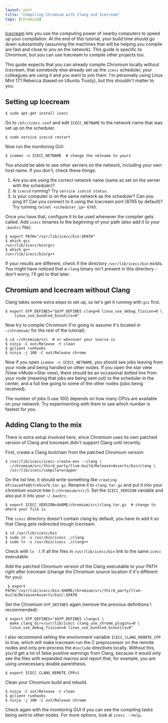 ```yaml
---
layout: post
title: "Compiling Chromium with Clang and Icecream"
tags: [Chromium]
---
```


[Icecream](https://github.com/icecc/icecream) lets you use the
computing power of nearby computers to speed up your compilation.  At
the end of this tutorial, your build time should go down substantially
(assuming the machines that will be helping you compile are
fast and close to you on the network). This guide is specific to
Chromium, but you can use Icecream to compile other projects too.

This guide expects that you can already compile Chromium locally
without Icecream, that somebody else already set up the `icecc`
scheduler, your colleagues are using it and you want to join them.
I'm personally using Linux Mint 17.1 Rebecca (based on Ubuntu Trusty),
but this shouldn't matter to you.

## Setting up Icecream

    $ sudo apt-get install icecc

Go to `/etc/icecc.conf` and edit `ICECC_NETNAME` to the network name
that was set up on the scheduler.

    $ sudo service iceccd restart

Now run the monitoring GUI:

    $ icemon -n ICECC_NETNAME  # change the netname to yours

You should be able to see other servers on the network, including your
own host name. If you don't, check these things:

1. Are you are using the correct network name (same as set on the
server with the scheduler)?
2. Is `iceccd` running? Try `service iceccd status`.
3. Is your computer is on the same network as the scheduler? Can you ping
it? Can you connect to it using the Icecream port (8765 by default)?
Try running `telnet <scheduler_ip> 6765`.

Once you have that, configure it to be used whenever the compiler gets called.
Add `icecc` binaries to the *beginning* of your path (also add it to your
`.bashrc` file):

    $ export PATH="/usr/lib/icecc/bin:$PATH"
    $ which gcc
    /usr/lib/icecc/bin/gcc
    $ which g++
    /usr/lib/icecc/bin/g++

If your results are different, check if the directory `/usr/lib/icecc/bin`
exists. You might have noticed that a `clang` binary isn't present in this
directory - don't worry, I'll get to that later.

## Chromium and Icecream without Clang

Clang takes some extra steps to set up, so let's get it running with
`gcc` first.

    $ export GYP_DEFINES="$GYP_DEFINES clang=0 linux_use_debug_fission=0 \
        linux_use_bundled_binutils=0"

Now try to compile Chromium (I'm going to assume it's located in
`~/chromium/` for the rest of the tutorial):

    $ cd ~/chromium/src  # or wherever your source is
    $ ninja -C out/Release -t clean
    $ gclient runhooks
    $ ninja -j 100 -C out/Release chrome

Now if you open `icemon -n ICECC_NETNAME`, you should see jobs leaving
from your node and being handled on other nodes. If you open the star
view (View->Mode->Star view), there should be an occasional dotted
line from your node (meaning that jobs are being sent out) to the
scheduler in the center, and a full line going to some of the other
nodes (jobs being received).

The number of jobs (I use 100) depends on how many CPUs are available
on your network. Try experimenting with them to see which number is
fastest for you.

## Adding Clang to the mix

There is extra setup involved here, since Chromium uses its own
patched version of Clang and Icecream didn't support Clang until
recently.

First, create a Clang toolchain from the patched Chromium version:

    $ /usr/lib/icecc/icecc-create-env --clang \
      ~/chromium/src/third_party/llvm-build/Release+Asserts/bin/clang \
      /usr/lib/icecc/compilerwrapper

On the list line, it should write something like `creating
dfc1acedfe857c45ce7b.tar.gz`. Rename it to `clang.tar.gz`
and put it into your chromium source tree (`~/chromium/src/`). Set the
`ICECC_VERSION` variable and also put it into your `~/.bashrc`.

    $ export ICECC_VERSION=$HOME/chromium/src/clang.tar.gz  # change to where your file is

The `icecc` directory doesn't contain clang by default, you have to add it
so that Clang gets redirected trough Icecream.

    $ cd /usr/lib/icecc/bin
    $ sudo ln -s /usr/bin/icecc ./clang
    $ sudo ln -s /usr/bin/icecc ./clang++

Check with `ls -l` if all the files in `/usr/lib/icecc/bin` link to
the same `icecc` executable.

Add the patched Chromium version of the Clang executable to your PATH
right after Icecream (change the Chromium source location if it's
different for you):

     $ export PATH="/usr/lib/icecc/bin:$HOME/chromium/src/third_party/llvm-build/Release+Asserts/bin/:$PATH


Set the Chromium `GYP_DEFINES` again (remove the previous definitions
I recommended):

    $ export GYP_DEFINES="$GYP_DEFINES clang=1 \
      make_clang_dir=/usr/lib/icecc clang_use_chrome_plugins=0 \
      linux_use_debug_fission=0 linux_use_bundled_binutils=0"

I also recommend setting the environment variable `ICECC_CLANG_REMOTE_CPP` to
true, which will make Icecream run the C preprocessor on the remote nodes and
only pre-process the `#include` directives locally. Without this, you'd get a
lot of false positive warnings from Clang, because it would only see the files
with expanded macros and report that, for example, you are using unnecessary
double parenthesis.

    $ export ICECC_CLANG_REMOTE_CPP=1

Clean your Chromium build and rebuild.

    $ ninja -C out/Release -t clean
    $ gclient runhooks
    $ ninja -j 100 -C out/Release chrome

Check again with the monitoring GUI if you can see the compiling tasks being
sent to other nodes. For more options, look at `icecc --help`.
